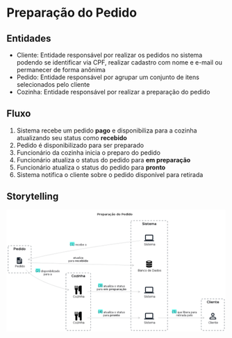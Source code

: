 # Preparação do Pedido

## Entidades

- Cliente: Entidade responsável por realizar os pedidos no sistema podendo se identificar via CPF, realizar cadastro com nome e e-mail ou permanecer de forma anônima
- Pedido: Entidade responsável por agrupar um conjunto de itens selecionados pelo cliente
- Cozinha: Entidade responsável por realizar a preparação do pedido

## Fluxo

1. Sistema recebe um pedido **pago** e disponibiliza para a cozinha atualizando seu status como **recebido**
2. Pedido é disponibilizado para ser preparado
3. Funcionário da cozinha inicia o preparo do pedido
4. Funcionário atualiza o status do pedido para **em preparação** 
4. Funcionário atualiza o status do pedido para **pronto**
5. Sistema notifica o cliente sobre o pedido disponível para retirada

## Storytelling

![fluxo_storytelling](./preparacao_pedido.png)